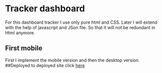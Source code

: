 # Tracker dashboard
For this dashboard tracker I use only pure html and CSS. 
Later I will extend with the help of javascript and JSon file. So that it will not be redundant in Html anymore.
## First mobile
First I implement the mobile version and then the desktop version.   
##Deployed
to deployed site click [here](https://a-champi-dashboard.netlify.app/)
